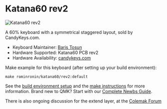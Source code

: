 # Katana60 rev2

![Katana60 rev2](https://i.imgur.com/3hBsSvBl.jpg)

A 60% keyboard with a symmetrical staggered layout, sold by CandyKeys.com.

* Keyboard Maintainer: [Baris Tosun](https://github.com/rominronin)
* Hardware Supported: Katana60 PCB rev2
* Hardware Availability: [candykeys.com](https://candykeys.com/product/katana60-pcb-V2)

Make example for this keyboard (after setting up your build environment):

    make rominronin/katana60/rev2:default

See the [build environment setup](https://docs.qmk.fm/#/getting_started_build_tools) and the [make instructions](https://docs.qmk.fm/#/getting_started_make_guide) for more information. Brand new to QMK? Start with our [Complete Newbs Guide](https://docs.qmk.fm/#/newbs).

There is also ongoing discussion for the extend layer, at the [Colemak Forum](https://forum.colemak.com/topic/2327-developing-an-extend-layer-for-the-katana60/)
